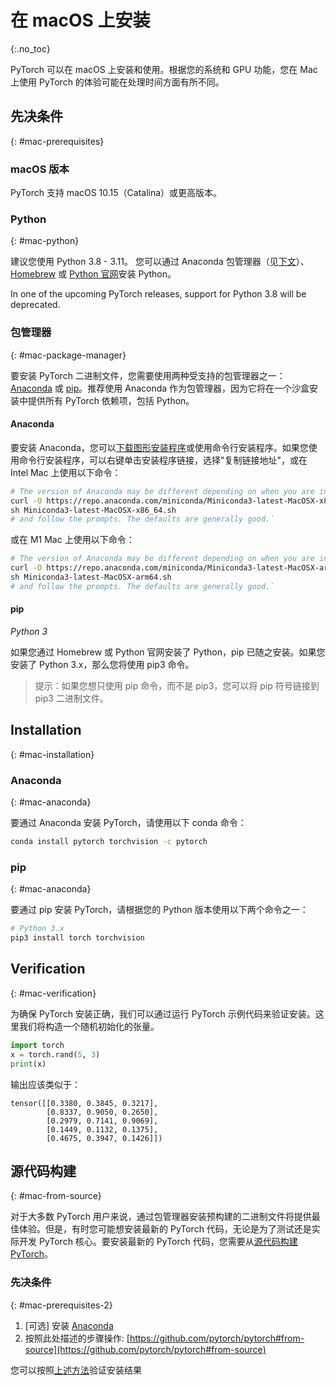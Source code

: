 # 在 macOS 上安装
{:.no_toc}

PyTorch 可以在 macOS 上安装和使用。根据您的系统和 GPU 功能，您在 Mac 上使用 PyTorch 的体验可能在处理时间方面有所不同。

## 先决条件
{: #mac-prerequisites}

### macOS 版本

PyTorch 支持 macOS 10.15（Catalina）或更高版本。

### Python
{: #mac-python}

建议您使用 Python 3.8 - 3.11。
您可以通过 Anaconda 包管理器（见[下文](#anaconda)）、[Homebrew](https://brew.sh/) 或
[Python 官网](https://www.python.org/downloads/mac-osx/)安装 Python。

In one of the upcoming PyTorch releases, support for Python 3.8 will be deprecated.

### 包管理器
{: #mac-package-manager}

要安装 PyTorch 二进制文件，您需要使用两种受支持的包管理器之一：[Anaconda](https://www.anaconda.com/download/#macos) 或 [pip](https://pypi.org/project/pip/)。推荐使用 Anaconda 作为包管理器，因为它将在一个沙盒安装中提供所有 PyTorch 依赖项，包括 Python。

#### Anaconda

要安装 Anaconda，您可以[下载图形安装程序](https://www.anaconda.com/download/#macos)或使用命令行安装程序。如果您使用命令行安装程序，可以右键单击安装程序链接，选择"复制链接地址"，或在 Intel Mac 上使用以下命令：

```bash
# The version of Anaconda may be different depending on when you are installing`
curl -O https://repo.anaconda.com/miniconda/Miniconda3-latest-MacOSX-x86_64.sh
sh Miniconda3-latest-MacOSX-x86_64.sh
# and follow the prompts. The defaults are generally good.`
```

或在 M1 Mac 上使用以下命令：

```bash
# The version of Anaconda may be different depending on when you are installing`
curl -O https://repo.anaconda.com/miniconda/Miniconda3-latest-MacOSX-arm64.sh
sh Miniconda3-latest-MacOSX-arm64.sh
# and follow the prompts. The defaults are generally good.`
```
#### pip

*Python 3*

如果您通过 Homebrew 或 Python 官网安装了 Python，pip 已随之安装。如果您安装了 Python 3.x，那么您将使用 pip3 命令。

> 提示：如果您想只使用 pip 命令，而不是 pip3，您可以将 pip 符号链接到 pip3 二进制文件。

## Installation
{: #mac-installation}

### Anaconda
{: #mac-anaconda}

要通过 Anaconda 安装 PyTorch，请使用以下 conda 命令：

```bash
conda install pytorch torchvision -c pytorch
```

### pip
{: #mac-anaconda}

要通过 pip 安装 PyTorch，请根据您的 Python 版本使用以下两个命令之一：

```bash
# Python 3.x
pip3 install torch torchvision
```

## Verification
{: #mac-verification}

为确保 PyTorch 安装正确，我们可以通过运行 PyTorch 示例代码来验证安装。这里我们将构造一个随机初始化的张量。

```python
import torch
x = torch.rand(5, 3)
print(x)
```

输出应该类似于：

```
tensor([[0.3380, 0.3845, 0.3217],
        [0.8337, 0.9050, 0.2650],
        [0.2979, 0.7141, 0.9069],
        [0.1449, 0.1132, 0.1375],
        [0.4675, 0.3947, 0.1426]])
```

## 源代码构建
{: #mac-from-source}

对于大多数 PyTorch 用户来说，通过包管理器安装预构建的二进制文件将提供最佳体验。但是，有时您可能想安装最新的 PyTorch 代码，无论是为了测试还是实际开发 PyTorch 核心。要安装最新的 PyTorch 代码，您需要从[源代码构建PyTorch](https://github.com/pytorch/pytorch#from-source)。




### 先决条件
{: #mac-prerequisites-2}

1. [可选] 安装 [Anaconda](#anaconda)
2. 按照此处描述的步骤操作: [https://github.com/pytorch/pytorch#from-source](https://github.com/pytorch/pytorch#from-source)

您可以按照[上述方法](#mac-verification)验证安装结果
